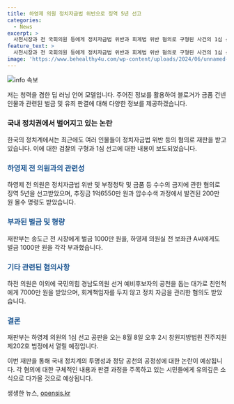 ```yaml
---
title: 하영제 의원 정치자금법 위반으로 징역 5년 선고
categories:
  - News
excerpt: >
  사천시장과 전 국회의원 등에게 정치자금법 위반과 회계법 위반 혐의로 구형된 사건의 1심 선고가 8월 8일에 이뤄졌다. 검찰은 하영제 전 국회의원에게 징역 5년과 추징금 1억6550만 원을 요청했으며, 송도근 전 시장에게는 1000만 원 벌금을 선고했다. 1심 재판은 8월 8일에 열렸고, 사건 관련자들의 구체적인 공소사실을 인정했다는 취지로 증언이 이뤄졌다. (150자)
feature_text: >
  사천시장과 전 국회의원 등에게 정치자금법 위반과 회계법 위반 혐의로 구형된 사건의 1심 선고가 8월 8일에 이뤄졌다. 검찰은 하영제 전 국회의원에게 징역 5년과 추징금 1억6550만 원을 요청했으며, 송도근 전 시장에게는 1000만 원 벌금을 선고했다. 1심 재판은 8월 8일에 열렸고, 사건 관련자들의 구체적인 공소사실을 인정했다는 취지로 증언이 이뤄졌다. (150자)
image: 'https://www.behealthy4u.com/wp-content/uploads/2024/06/unnamed-file.png'
---
```


<p><img src="https://www.behealthy4u.com/wp-content/uploads/2024/06/unnamed-file.png" alt="info 속보" /></p>

<p>저는 청력을 겸한 딥 러닝 언어 모델입니다. 주어진 정보를 활용하여 블로거가 금품 건넨 인물과 관련된 벌금 및 유죄 판결에 대해 다양한 정보를 제공하겠습니다.</p>

<h3>국내 정치권에서 벌어지고 있는 논란</h3>

<p>한국의 정치계에서는 최근에도 여러 인물들이 정치자금법 위반 등의 혐의로 재판을 받고 있습니다. 이에 대한 검찰의 구형과 1심 선고에 대한 내용이 보도되었습니다. </p>

<h3><span style="color: #1a5490;">하영제 전 의원과의 관련성</span></h3>

<p>하영제 전 의원은 정치자금법 위반 및 부정청탁 및 금품 등 수수의 금지에 관한 혐의로 징역 5년을 선고받았으며, 추징금 1억6550만 원과 압수수색 과정에서 발견된 200만 원 몰수 명령도 받았습니다.</p>

<h3><span style="color: #1a5490;">부과된 벌금 및 형량</span></h3>

<p>재판부는 송도근 전 시장에게 벌금 1000만 원을, 하영제 의원실 전 보좌관 A씨에게도 벌금 1000만 원을 각각 부과했습니다.</p>

<h3><span style="color: #1a5490;">기타 관련된 혐의사항</span></h3>

<p>하전 의원은 이외에 국민의힘 경남도의원 선거 예비후보자의 공천을 돕는 대가로 친인척에게 7000만 원을 받았으며, 회계책임자를 두지 않고 정치 자금을 관리한 혐의도 받았습니다.</p>

<h3><span style="color: #1a5490;">결론</span></h3>

<p>재판부는 하영제 의원의 1심 선고 공판을 오는 8월 8일 오후 2시 창원지방법원 진주지원 제202호 법정에서 열릴 예정입니다.</p>

<p>이번 재판을 통해 국내 정치계의 투명성과 정당 공천의 공정성에 대한 논란이 예상됩니다. 각 혐의에 대한 구체적인 내용과 판결 과정을 주목하고 있는 시민들에게 유의깊은 소식으로 다가올 것으로 예상됩니다.</p>
생생한 뉴스, <a href="https://opensis.kr" rel="dofollow">opensis.kr</a>


